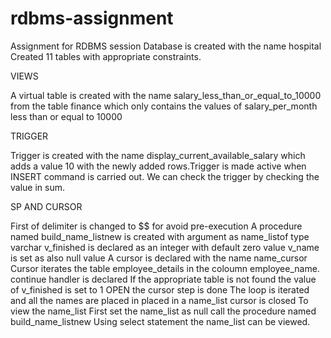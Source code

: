 # rdbms-assignment
Assignment for RDBMS session
Database is created with the name hospital
Created 11 tables with appropriate constraints.

VIEWS

A virtual table is created with the name salary_less_than_or_equal_to_10000 from the table finance which only contains the values of salary_per_month less than or equal to 10000
 
TRIGGER

Trigger is created with the name display_current_available_salary which adds a value 10 with the newly added rows.Trigger is made active when INSERT command is carried out.
We can check the trigger by checking the value in sum.

SP AND CURSOR

First of delimiter is changed to $$ for avoid pre-execution
A procedure named build_name_listnew is created with argument as name_listof type varchar
v_finished is declared as an integer with default zero value
v_name is set as also null value
A cursor is declared with the name name_cursor
Cursor iterates the table employee_details in the coloumn employee_name.
continue handler is declared
If the appropriate table is not found the value of v_finished is set to 1
OPEN the cursor step is done
The loop is iterated and all the names are placed in placed in a name_list
cursor is closed
To view the name_list 
First set the name_list as null
call the procedure named build_name_listnew
Using select statement the name_list can be viewed.




